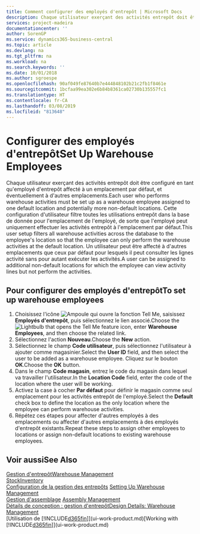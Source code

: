 ```yaml
---
title: Comment configurer des employés d'entrepôt | Microsoft Docs
description: Chaque utilisateur exerçant des activités entrepôt doit être configuré en tant qu'employé d'entrepôt affecté à un emplacement par défaut, et éventuellement à d'autres emplacements.
services: project-madeira
documentationcenter: ''
author: SorenGP
ms.service: dynamics365-business-central
ms.topic: article
ms.devlang: na
ms.tgt_pltfrm: na
ms.workload: na
ms.search.keywords: ''
ms.date: 10/01/2018
ms.author: sgroespe
ms.openlocfilehash: 90af049fe87640b7e444848102b21c2fb1f8461e
ms.sourcegitcommit: 1bcfaa99ea302e6b84b8361ca02730b135557fc1
ms.translationtype: HT
ms.contentlocale: fr-CA
ms.lasthandoff: 03/08/2019
ms.locfileid: "813648"
---
```

# <a name="set-up-warehouse-employees"></a><span data-ttu-id="5e8e2-103">Configurer des employés d'entrepôt</span><span class="sxs-lookup"><span data-stu-id="5e8e2-103">Set Up Warehouse Employees</span></span>
<span data-ttu-id="5e8e2-104">Chaque utilisateur exerçant des activités entrepôt doit être configuré en tant qu'employé d'entrepôt affecté à un emplacement par défaut, et éventuellement à d'autres emplacements.</span><span class="sxs-lookup"><span data-stu-id="5e8e2-104">Each user who performs warehouse activities must be set up as a warehouse employee assigned to one default location and potentially more non-default locations.</span></span> <span data-ttu-id="5e8e2-105">Cette configuration d'utilisateur filtre toutes les utilisations entrepôt dans la base de donnée pour l'emplacement de l'employé, de sorte que l'employé peut uniquement effectuer les activités entrepôt à l'emplacement par défaut.</span><span class="sxs-lookup"><span data-stu-id="5e8e2-105">This user setup filters all warehouse activities across the database to the employee's location so that the employee can only perform the warehouse activities at the default location.</span></span> <span data-ttu-id="5e8e2-106">Un utilisateur peut être affecté à d'autres emplacements que ceux par défaut pour lesquels il peut consulter les lignes activité sans pour autant exécuter les activités.</span><span class="sxs-lookup"><span data-stu-id="5e8e2-106">A user can be assigned to additional non-default locations for which the employee can view activity lines but not perform the activities.</span></span>

## <a name="to-set-up-warehouse-employees"></a><span data-ttu-id="5e8e2-107">Pour configurer des employés d'entrepôt</span><span class="sxs-lookup"><span data-stu-id="5e8e2-107">To set up warehouse employees</span></span>  
1.  <span data-ttu-id="5e8e2-108">Choisissez l'icône ![Ampoule qui ouvre la fonction Tell Me](media/ui-search/search_small.png "Dites-moi ce que vous voulez faire"), saisissez **Employés d'entrepôt**, puis sélectionnez le lien associé.</span><span class="sxs-lookup"><span data-stu-id="5e8e2-108">Choose the ![Lightbulb that opens the Tell Me feature](media/ui-search/search_small.png "Tell me what you want to do") icon, enter **Warehouse Employees**, and then choose the related link.</span></span>  
2. <span data-ttu-id="5e8e2-109">Sélectionnez l'action **Nouveau**.</span><span class="sxs-lookup"><span data-stu-id="5e8e2-109">Choose the **New** action.</span></span>  
3. <span data-ttu-id="5e8e2-110">Sélectionnez le champ **Code utilisateur**, puis sélectionnez l'utilisateur à ajouter comme magasinier.</span><span class="sxs-lookup"><span data-stu-id="5e8e2-110">Select the **User ID** field, and then select the user to be added as a warehouse employee.</span></span> <span data-ttu-id="5e8e2-111">Cliquez sur le bouton **OK**.</span><span class="sxs-lookup"><span data-stu-id="5e8e2-111">Choose the **OK** button.</span></span>  
6.  <span data-ttu-id="5e8e2-112">Dans le champ **Code magasin**, entrez le code du magasin dans lequel va travailler l'utilisateur.</span><span class="sxs-lookup"><span data-stu-id="5e8e2-112">In the **Location Code** field, enter the code of the location where the user will be working.</span></span>  
7.  <span data-ttu-id="5e8e2-113">Activez la case à cocher **Par défaut** pour définir le magasin comme seul emplacement pour les activités entrepôt de l'employé.</span><span class="sxs-lookup"><span data-stu-id="5e8e2-113">Select the **Default** check box to define the location as the only location where the employee can perform warehouse activities.</span></span>  
8.  <span data-ttu-id="5e8e2-114">Répétez ces étapes pour affecter d'autres employés à des emplacements ou affecter d'autres emplacements à des employés d'entrepôt existants.</span><span class="sxs-lookup"><span data-stu-id="5e8e2-114">Repeat these steps to assign other employees to locations or assign non-default locations to existing warehouse employees.</span></span>  

## <a name="see-also"></a><span data-ttu-id="5e8e2-115">Voir aussi</span><span class="sxs-lookup"><span data-stu-id="5e8e2-115">See Also</span></span>  
[<span data-ttu-id="5e8e2-116">Gestion d'entrepôt</span><span class="sxs-lookup"><span data-stu-id="5e8e2-116">Warehouse Management</span></span>](warehouse-manage-warehouse.md)  
[<span data-ttu-id="5e8e2-117">Stock</span><span class="sxs-lookup"><span data-stu-id="5e8e2-117">Inventory</span></span>](inventory-manage-inventory.md)  
<span data-ttu-id="5e8e2-118">[Configuration de la gestion des entrepôts](warehouse-setup-warehouse.md)   </span><span class="sxs-lookup"><span data-stu-id="5e8e2-118">[Setting Up Warehouse Management](warehouse-setup-warehouse.md)   </span></span>  
<span data-ttu-id="5e8e2-119">[Gestion d'assemblage](assembly-assemble-items.md)  </span><span class="sxs-lookup"><span data-stu-id="5e8e2-119">[Assembly Management](assembly-assemble-items.md)  </span></span>  
[<span data-ttu-id="5e8e2-120">Détails de conception : gestion d'entrepôt</span><span class="sxs-lookup"><span data-stu-id="5e8e2-120">Design Details: Warehouse Management</span></span>](design-details-warehouse-management.md)  
<span data-ttu-id="5e8e2-121">[Utilisation de [!INCLUDE[d365fin](includes/d365fin_md.md)]](ui-work-product.md)</span><span class="sxs-lookup"><span data-stu-id="5e8e2-121">[Working with [!INCLUDE[d365fin](includes/d365fin_md.md)]](ui-work-product.md)</span></span>  
